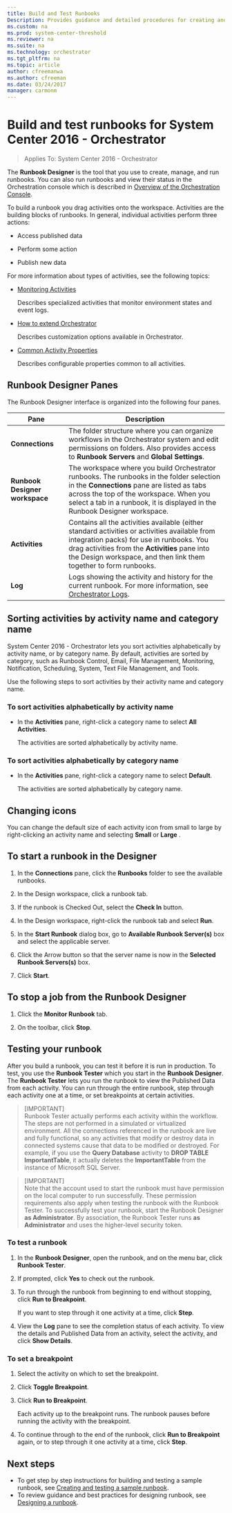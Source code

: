 ```yaml
---
title: Build and Test Runbooks
Description: Provides guidance and detailed procedures for creating and testing runbooks for System Center 2016 - Orchestrator.
ms.custom: na
ms.prod: system-center-threshold
ms.reviewer: na
ms.suite: na
ms.technology: orchestrator
ms.tgt_pltfrm: na
ms.topic: article
author: cfreemanwa
ms.author: cfreeman
ms.date: 03/24/2017
manager: carmonm
---
```

# Build and test runbooks for System Center 2016 - Orchestrator

> Applies To: System Center 2016 - Orchestrator

The **Runbook Designer** is the tool that you use to create, manage, and run runbooks. You can also run runbooks and view their status in the Orchestration console which is described in [Overview of the Orchestration Console](~/orchestrator/console-overview.md).  

To build a runbook you drag activities onto the workspace. Activities are the building blocks of runbooks. In general, individual activities perform three actions:

- Access published data  

- Perform some action  

- Publish new data

For more information about types of activities, see the following topics:

-  [Monitoring Activities](../orch/manage/monitoring-activities.md)  

    Describes specialized activities that monitor environment states and event logs.  

-   [How to extend Orchestrator](how-to-use-the-integration-toolkit-to-extend-orchestrator-capabilities.md)  

    Describes customization options available in Orchestrator.  

-   [Common Activity Properties](common-activity-properties.md)  

    Describes configurable properties common to all activities.  

## Runbook Designer Panes  
The Runbook Designer interface is organized into the following four panes.  

|Pane|Description|  
|--------|---------------|  
|**Connections**|The folder structure where you can organize workflows in the Orchestrator system and edit permissions on folders. Also provides access to **Runbook Servers** and **Global Settings**.|  
|**Runbook Designer workspace**|The workspace where you build Orchestrator runbooks. The runbooks in the folder selection in the **Connections** pane are listed as tabs across the top of the workspace. When you select a tab in a runbook, it is displayed in the Runbook Designer workspace.|  
|**Activities**|Contains all the activities available \(either standard activities or activities available from integration packs\) for use in runbooks. You drag activities from the **Activities** pane into the Design workspace, and then link them together to form runbooks.|  
|**Log**|Logs showing the activity and history for the current runbook. For more information, see [Orchestrator Logs](~/orchestrator/orchestrator-logs.md).|  

## Sorting activities by activity name and category name  
System Center 2016 - Orchestrator lets you sort activities alphabetically by activity name, or by category name. By default, activities are sorted by category, such as Runbook Control, Email, File Management, Monitoring, Notification, Scheduling, System, Text File Management, and Tools.  

Use the following steps to sort activities by their activity name and category name.  

### To sort activities alphabetically by activity name  

-   In the **Activities** pane, right-click a category name to select **All Activities**.  

    The activities are sorted alphabetically by activity name.  

### To sort activities alphabetically by category name  

-   In the **Activities** pane, right-click a category name to select **Default**.  

    The activities are sorted alphabetically by category name.  

## Changing icons  
You can change the default size of each activity icon from small to large by right-clicking an activity name and selecting **Small** or **Large** .

## To start a runbook in the Designer

1.  In the **Connections** pane, click the **Runbooks** folder to see the available runbooks.  

2.  In the Design workspace, click a runbook tab.  

3.  If the runbook is Checked Out, select the **Check In** button.  

4.  In the Design workspace, right-click the runbook tab and select **Run**.  

5.  In the **Start Runbook** dialog box, go to **Available Runbook Server\(s\)** box and select the applicable server.  

6.  Click the Arrow button so that the server name is now in the **Selected Runbook Servers\(s\)** box.  

7.  Click **Start**.  

## To stop a job from the Runbook Designer  

1.  Click the **Monitor Runbook** tab.  

2.  On the toolbar, click **Stop**.


## Testing your runbook

After you build a runbook, you can test it before it is run in production. To test, you use the **Runbook Tester** which you start in the **Runbook Designer**. The **Runbook Tester** lets you run the runbook to view the Published Data from each activity. You can run through the entire runbook, step through each activity one at a time, or set breakpoints at certain activities.

> [IMPORTANT]  
> Runbook Tester actually performs each activity within the workflow. The steps are not performed in a simulated or virtualized environment. All the connections referenced in the runbook are live and fully functional, so any activities that modify or destroy data in connected systems cause that data to be modified or destroyed. For example, if you use the **Query Database** activity to **DROP TABLE ImportantTable**, it actually deletes the **ImportantTable** from the instance of Microsoft SQL Server.  

> [IMPORTANT]  
> Note that the account used to start the runbook must have permission on the local computer to run successfully. These permission requirements also apply when testing the runbook with the Runbook Tester. To successfully test your runbook, start the Runbook Designer **as Administrator**. By association, the Runbook Tester runs **as Administrator** and uses the higher\-level security token.

### To test a runbook  

1.  In the **Runbook Designer**, open the runbook, and on the menu bar, click **Runbook Tester**.  

2.  If prompted, click **Yes** to check out the runbook.  

3.  To run through the runbook from beginning to end without stopping, click **Run to Breakpoint**.  

    If you want to step through it one activity at a time, click **Step**.  

4.  View the **Log** pane to see the completion status of each activity. To view the details and Published Data from an activity, select the activity, and click **Show Details**.  

### To set a breakpoint  

1.  Select the activity on which to set the breakpoint.  

2.  Click **Toggle Breakpoint**.  

3.  Click **Run to Breakpoint**.  

    Each activity up to the breakpoint runs. The runbook pauses before running the activity with the breakpoint.  

4.  To continue through to the end of the runbook, click **Run to Breakpoint** again, or to step through it one activity at a time, click **Step**.

## Next steps

- To get step by step instructions for building and testing a sample runbook, see [Creating and testing a sample runbook](~/orchestrator/creating-and-testing-a-sample-runbook.md).
- To review guidance and best practices for designing runbook, see [Designing a runbook](designing-a-runbook.md).
